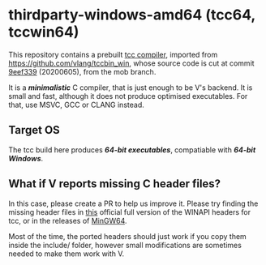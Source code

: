 # thirdparty-windows-amd64 (tcc64, tccwin64)

This repository contains a prebuilt [tcc compiler](https://repo.or.cz/tinycc.git),
imported from https://github.com/vlang/tccbin_win, 
whose source code is cut at commit [9eef339](https://repo.or.cz/tinycc.git/commit/9eef33993ade2d3b964d19b1081978ceae5d359d) (20200605),
from the mob branch. 

It is a ***minimalistic*** C compiler, that is just enough to be V's
backend. It is small and fast, although it does not produce optimised
executables. For that, use MSVC, GCC or CLANG instead.

## Target OS
The tcc build here produces ***64-bit executables***, compatiable with ***64-bit Windows***.  

## What if V reports missing C header files?
In this case, please create a PR to help us improve it.
Please try finding the missing header files in [this](http://download.savannah.gnu.org/releases/tinycc/winapi-full-for-0.9.27.zip)
official full version of the WINAPI headers for tcc, or in the releases of [MinGW64](https://sourceforge.net/projects/mingw-w64/).

Most of the time, the ported headers should just work if you copy them inside the include/ folder,
however small modifications are sometimes needed to make them work with V.
